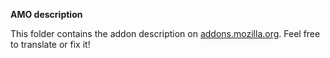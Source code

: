 **AMO description**

This folder contains the addon description on [addons.mozilla.org](https://addons.mozilla.org).
Feel free to translate or fix it!